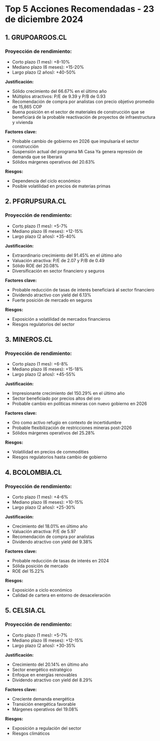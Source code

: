 # Top 5 Acciones Recomendadas - 23 de diciembre 2024

## 1. GRUPOARGOS.CL

### Proyección de rendimiento:

- Corto plazo (1 mes): +8-10%
- Mediano plazo (6 meses): +15-20%
- Largo plazo (2 años): +40-50%

**Justificación:**

- Sólido crecimiento del 66.67% en el último año
- Múltiplos atractivos: P/E de 9.39 y P/B de 0.93
- Recomendación de compra por analistas con precio objetivo promedio de 15,865 COP
- Buena posición en el sector de materiales de construcción que se beneficiará de la probable reactivación de proyectos de infraestructura y vivienda

**Factores clave:**

- Probable cambio de gobierno en 2026 que impulsaría el sector construcción
- Suspensión actual del programa Mi Casa Ya genera represión de demanda que se liberará
- Sólidos márgenes operativos del 20.63%

**Riesgos:**

- Dependencia del ciclo económico
- Posible volatilidad en precios de materias primas

## 2. PFGRUPSURA.CL

### Proyección de rendimiento:

- Corto plazo (1 mes): +5-7%
- Mediano plazo (6 meses): +12-15%
- Largo plazo (2 años): +35-40%

**Justificación:**

- Extraordinario crecimiento del 91.45% en el último año
- Valuación atractiva: P/E de 2.07 y P/B de 0.49
- Sólido ROE del 20.08%
- Diversificación en sector financiero y seguros

**Factores clave:**

- Probable reducción de tasas de interés beneficiará al sector financiero
- Dividendo atractivo con yield del 6.13%
- Fuerte posición de mercado en seguros

**Riesgos:**

- Exposición a volatilidad de mercados financieros
- Riesgos regulatorios del sector

## 3. MINEROS.CL

### Proyección de rendimiento:

- Corto plazo (1 mes): +6-8%
- Mediano plazo (6 meses): +15-18%
- Largo plazo (2 años): +45-55%

**Justificación:**

- Impresionante crecimiento del 150.29% en el último año
- Sector beneficiado por precios altos del oro
- Probable cambio en políticas mineras con nuevo gobierno en 2026

**Factores clave:**

- Oro como activo refugio en contexto de incertidumbre
- Probable flexibilización de restricciones mineras post-2026
- Sólidos márgenes operativos del 25.28%

**Riesgos:**

- Volatilidad en precios de commodities
- Riesgos regulatorios hasta cambio de gobierno

## 4. BCOLOMBIA.CL

### Proyección de rendimiento:

- Corto plazo (1 mes): +4-6%
- Mediano plazo (6 meses): +10-15%
- Largo plazo (2 años): +25-30%

**Justificación:**

- Crecimiento del 18.01% en último año
- Valuación atractiva: P/E de 5.97
- Recomendación de compra por analistas
- Dividendo atractivo con yield del 9.38%

**Factores clave:**

- Probable reducción de tasas de interés en 2024
- Sólida posición de mercado
- ROE del 15.22%

**Riesgos:**

- Exposición a ciclo económico
- Calidad de cartera en entorno de desaceleración

## 5. CELSIA.CL

### Proyección de rendimiento:

- Corto plazo (1 mes): +5-7%
- Mediano plazo (6 meses): +12-15%
- Largo plazo (2 años): +30-35%

**Justificación:**

- Crecimiento del 20.14% en último año
- Sector energético estratégico
- Enfoque en energías renovables
- Dividendo atractivo con yield del 8.29%

**Factores clave:**

- Creciente demanda energética
- Transición energética favorable
- Márgenes operativos del 19.08%

**Riesgos:**

- Exposición a regulación del sector
- Riesgos climáticos

